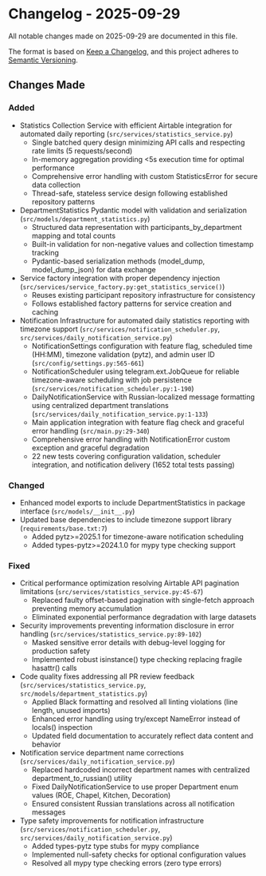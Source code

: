 # Changelog - 2025-09-29

All notable changes made on 2025-09-29 are documented in this file.

The format is based on [Keep a Changelog](https://keepachangelog.com/en/1.0.0/),
and this project adheres to [Semantic Versioning](https://semver.org/spec/v2.0.0.html).

## Changes Made

### Added
- Statistics Collection Service with efficient Airtable integration for automated daily reporting (`src/services/statistics_service.py`)
  - Single batched query design minimizing API calls and respecting rate limits (5 requests/second)
  - In-memory aggregation providing <5s execution time for optimal performance
  - Comprehensive error handling with custom StatisticsError for secure data collection
  - Thread-safe, stateless service design following established repository patterns
- DepartmentStatistics Pydantic model with validation and serialization (`src/models/department_statistics.py`)
  - Structured data representation with participants_by_department mapping and total counts
  - Built-in validation for non-negative values and collection timestamp tracking
  - Pydantic-based serialization methods (model_dump, model_dump_json) for data exchange
- Service factory integration with proper dependency injection (`src/services/service_factory.py:get_statistics_service()`)
  - Reuses existing participant repository infrastructure for consistency
  - Follows established factory patterns for service creation and caching
- Notification Infrastructure for automated daily statistics reporting with timezone support (`src/services/notification_scheduler.py`, `src/services/daily_notification_service.py`)
  - NotificationSettings configuration with feature flag, scheduled time (HH:MM), timezone validation (pytz), and admin user ID (`src/config/settings.py:565-661`)
  - NotificationScheduler using telegram.ext.JobQueue for reliable timezone-aware scheduling with job persistence (`src/services/notification_scheduler.py:1-190`)
  - DailyNotificationService with Russian-localized message formatting using centralized department translations (`src/services/daily_notification_service.py:1-133`)
  - Main application integration with feature flag check and graceful error handling (`src/main.py:29-340`)
  - Comprehensive error handling with NotificationError custom exception and graceful degradation
  - 22 new tests covering configuration validation, scheduler integration, and notification delivery (1652 total tests passing)

### Changed
- Enhanced model exports to include DepartmentStatistics in package interface (`src/models/__init__.py`)
- Updated base dependencies to include timezone support library (`requirements/base.txt:7`)
  - Added pytz>=2025.1 for timezone-aware notification scheduling
  - Added types-pytz>=2024.1.0 for mypy type checking support

### Fixed
- Critical performance optimization resolving Airtable API pagination limitations (`src/services/statistics_service.py:45-67`)
  - Replaced faulty offset-based pagination with single-fetch approach preventing memory accumulation
  - Eliminated exponential performance degradation with large datasets
- Security improvements preventing information disclosure in error handling (`src/services/statistics_service.py:89-102`)
  - Masked sensitive error details with debug-level logging for production safety
  - Implemented robust isinstance() type checking replacing fragile hasattr() calls
- Code quality fixes addressing all PR review feedback (`src/services/statistics_service.py`, `src/models/department_statistics.py`)
  - Applied Black formatting and resolved all linting violations (line length, unused imports)
  - Enhanced error handling using try/except NameError instead of locals() inspection
  - Updated field documentation to accurately reflect data content and behavior
- Notification service department name corrections (`src/services/daily_notification_service.py`)
  - Replaced hardcoded incorrect department names with centralized department_to_russian() utility
  - Fixed DailyNotificationService to use proper Department enum values (ROE, Chapel, Kitchen, Decoration)
  - Ensured consistent Russian translations across all notification messages
- Type safety improvements for notification infrastructure (`src/services/notification_scheduler.py`, `src/services/daily_notification_service.py`)
  - Added types-pytz type stubs for mypy compliance
  - Implemented null-safety checks for optional configuration values
  - Resolved all mypy type checking errors (zero type errors)